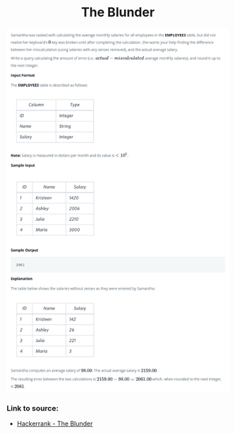 <h1 align="center">The Blunder</h1>

![alt text](https://github.com/matthew01lokiet/Github-repos-images/blob/main/Other/SQL/the_blunder.png)

### Link to source: 
- <a href="https://www.hackerrank.com/challenges/the-blunder/problem">Hackerrank - The Blunder</a>

